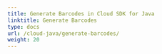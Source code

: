 ```yaml
---
title: Generate Barcodes in Cloud SDK for Java
linktitle: Generate Barcodes
type: docs
url: /cloud-java/generate-barcodes/
weight: 20
---
```



